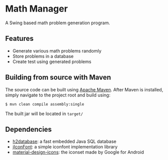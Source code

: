 # Math Manager
A Swing based math problem generation program. 

## Features
 * Generate various math problems randomly
 * Store problems in a database
 * Create test using generated problems

## Building from source with Maven
The source code can be built using [Apache Maven](https://maven.apache.org/). After Maven is installed, simply navigate to the project root and build using:
```
$ mvn clean compile assembly:single
```
The built jar will be located in `target/`

## Dependencies
 * [h2database](https://github.com/h2database/h2database): a fast embedded Java SQL database
 * [jIconFont](http://jiconfont.github.io/): a simple iconfont implementation library
 * [material-design-icons](https://github.com/google/material-design-icons): the iconset made by Google for Android
